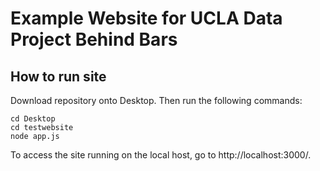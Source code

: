 # Example Website for UCLA Data Project Behind Bars

## How to run site
Download repository onto Desktop. Then run the following commands:
```
cd Desktop
cd testwebsite
node app.js
```  

To access the site running on the local host, go to http://localhost:3000/.
